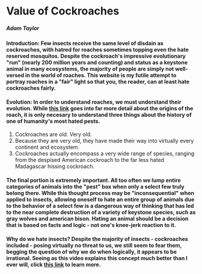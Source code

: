 <!DOCTYPE HTML>
<html>
  <head> 
    <h1>Value of Cockroaches</h1>
    <h5>Adam Taylor</h5>
  </head>
  <body>
    <h4>Introduction: Few insects receive the same level of disdain as cockroaches, with hatred for roaches sometimes topping even the hate reserved mosquitos. Despite the cockroach's impressive evolutionary "run" (nearly 200 million years and counting) and status as a keystone animal in many ecosystems, the majority of people are simply not well-versed in the world of roaches. This website is my futile attempt to portray roaches in a "fair" light so that you, the reader, can at least hate cockroaches fairly. </h4>
    <h4>Evolution: In order to understand roaches, we must understand their evolution. While <a href="https://www.sciencedaily.com/releases/2018/02/180208180359.htm" target="_blank">this link</a> goes into far more detail about the origins of the roach, it is only necesary to understand three things about the history of one of humanity's most hated pests.</h4>
    <ol>
      <li>Cockroaches are old. Very old. </li>
      <li>Because they are very old, they have made their way into virtually every continent and ecosystem.</li>
      <li>Cockroaches actually encompass a very wide range of species, ranging from the despised American cockroach to the far less hated Madagascar hissing cockroach.</li>
    </ol>
    <h4>The final portion is extremely important. All too often we lump entire categories of animals into the "pest" box when only a select few truly belong there. While this thought process may be "inconsequential" when applied to insects, allowing oneself to hate an entire group of animals due to the behavior of a select few is a dangerous way of thinking that has led to the near complete destruction of a variety of keystone species, such as gray wolves and american bison. Hating an animal should be a decision that is based on facts and logic - not one's knee-jerk reaction to it.
      <h4><strong>Why do we hate insects?</strong> Despite the majority of insects - cockroaches included - posing virtually no threat to us, we still seem to fear them, begging the question of why we do when logically, it appears to be irrational. Seeing as this video explains this concept much better than I ever will, click <a href="https://youtu.be/6zX9f52tPK8?si=KY-VsVyuHr1LQPyr" target="_blank">this link</a> to learn more. </h4>
  </body>

  
</html>

